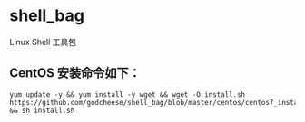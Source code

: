 # shell_bag
Linux Shell 工具包

## CentOS 安装命令如下：
```
yum update -y && yum install -y wget && wget -O install.sh https://github.com/godcheese/shell_bag/blob/master/centos/centos7_install_jdk8.sh && sh install.sh 
```